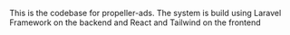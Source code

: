 This is the codebase for propeller-ads. The system is build using Laravel Framework on the backend and React and Tailwind on the frontend
